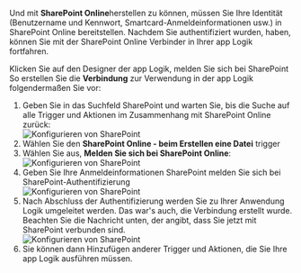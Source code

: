 

Und mit **SharePoint Online**herstellen zu können, müssen Sie Ihre Identität (Benutzername und Kennwort, Smartcard-Anmeldeinformationen usw.) in SharePoint Online bereitstellen. Nachdem Sie authentifiziert wurden, haben, können Sie mit der SharePoint Online Verbinder in Ihrer app Logik fortfahren. 

Klicken Sie auf den Designer der app Logik, melden Sie sich bei SharePoint So erstellen Sie die **Verbindung** zur Verwendung in der app Logik folgendermaßen Sie vor:

1. Geben Sie in das Suchfeld SharePoint und warten Sie, bis die Suche auf alle Trigger und Aktionen im Zusammenhang mit SharePoint Online zurück:   
![Konfigurieren von SharePoint][1]  
2. Wählen Sie den **SharePoint Online - beim Erstellen eine Datei** trigger  
3. Wählen Sie aus, **Melden Sie sich bei SharePoint Online**:   
![Konfigurieren von SharePoint][2]    
4. Geben Sie Ihre Anmeldeinformationen SharePoint melden Sie sich bei SharePoint-Authentifizierung   
![Konfigurieren von SharePoint][3]     
5. Nach Abschluss der Authentifizierung werden Sie zu Ihrer Anwendung Logik umgeleitet werden. Das war's auch, die Verbindung erstellt wurde. Beachten Sie die Nachricht unten, der angibt, dass Sie jetzt mit SharePoint verbunden sind.  
![Konfigurieren von SharePoint][4]  
6. Sie können dann Hinzufügen anderer Trigger und Aktionen, die Sie Ihre app Logik ausführen müssen.   

[1]: ./media/connectors-create-api-sharepointonline/connectionconfig1.png
[2]: ./media/connectors-create-api-sharepointonline/connectionconfig2.png 
[3]: ./media/connectors-create-api-sharepointonline/connectionconfig3.png
[4]: ./media/connectors-create-api-sharepointonline/connectionconfig4.png
[5]: ./media/connectors-create-api-sharepointonline/connectionconfig5.png
